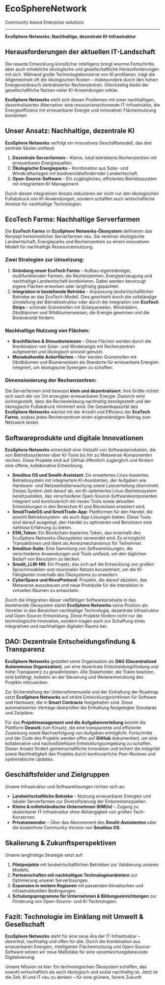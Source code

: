 # EcoSphereNetwork
_Community based Enterprise solutions_

___

**EcoSphere Networks: Nachhaltige, dezentrale KI-Infrastruktur**

## Herausforderungen der aktuellen IT-Landschaft
Die rasante Entwicklung künstlicher Intelligenz bringt enorme Fortschritte, aber auch erhebliche ökologische und gesellschaftliche Herausforderungen mit sich. Während große Technologiekonzerne von KI profitieren, trägt die Allgemeinheit oft die ökologischen Kosten – insbesondere durch den hohen Energieverbrauch zentralisierter Rechenzentren. Gleichzeitig bleibt der gesellschaftliche Nutzen vieler KI-Anwendungen unklar. 

**EcoSphere Networks** stellt sich diesen Problemen mit einer nachhaltigen, dezentralisierten Alternative: eine ressourcenschonende IT-Infrastruktur, die Energieeffizienz mit erneuerbarer Energie und innovativer Flächennutzung kombiniert.

## Unser Ansatz: Nachhaltige, dezentrale KI
**EcoSphere Networks** verfolgt ein innovatives Geschäftsmodell, das drei zentrale Säulen umfasst:
1. **Dezentrale Serverfarmen** – Kleine, lokal betriebene Rechenzentren mit erneuerbaren Energiequellen.
2. **Ökologische Energieparks** – Kombination aus Solar- und Windkraftanlagen mit biodiversitätsfördernder Landwirtschaft.
3. **Open-Source-Software** – Ein zugängliches, effizientes Betriebssystem mit integriertem KI-Management.

Durch diesen integrativen Ansatz reduzieren wir nicht nur den ökologischen Fußabdruck von KI-Anwendungen, sondern schaffen auch wirtschaftliche Anreize für nachhaltige Technologien.

## EcoTech Farms: Nachhaltige Serverfarmen
Die **EcoTech Farms** im **EcoSphere Networks-Ökosystem** definieren das Konzept herkömmlicher Serverfarmen neu. Sie vereinen ökologische Landwirtschaft, Energieparks und Rechenzentren zu einem innovativen Modell für nachhaltige Ressourcennutzung. 

### Zwei Strategien zur Umsetzung:
1. **Gründung neuer EcoTech Farms** – Aufbau eigenständiger, multifunktionaler Farmen, die Rechenzentren, Energieerzeugung und nachhaltige Landwirtschaft kombinieren. Dabei werden bevorzugt eigene Flächen erworben oder langfristig gepachtet.
2. **Integration in bestehende Betriebe** – Anpassung landwirtschaftlicher Betriebe an das EcoTech-Modell. Dies geschieht durch die vollständige Umstellung der Betriebsstruktur oder durch die Integration von **EcoTech Strips** – schmale Grünstreifen mit Solarpaneelen, Windrädern, Obstbäumen und Wildblumenwiesen, die Energie gewinnen und die Biodiversität fördern.

### Nachhaltige Nutzung von Flächen:
- **Brachflächen & Streuobstwiesen** – Diese Flächen werden durch die Kombination von Solar- und Windenergie mit Rechenzentren aufgewertet und ökologisch sinnvoll genutzt.
- **Monokulturelle Ackerflächen** – Hier werden Grünstreifen mit Obstbäumen und Blumenwiesen als Standorte für erneuerbare Energien integriert, um ökologische Synergien zu schaffen.

### Dimensionierung der Rechenzentren:
Die Serverfarmen sind bewusst **klein und dezentralisiert**. Ihre Größe richtet sich nach der vor Ort erzeugten erneuerbaren Energie. Dadurch wird sichergestellt, dass die Rechenleistung nachhaltig bereitgestellt und der ökologische Fußabdruck minimiert wird. Die Gesamtkapazität des **EcoSphere Networks** wächst mit der Anzahl und Effizienz der **EcoTech Farms**, sodass jedes Rechenzentrum einen eigenständigen Beitrag zum Netzwerk leistet.

## Softwareprodukte und digitale Innovationen
**EcoSphere Networks** entwickelt eine Vielzahl von Softwareprodukten, die von Betriebssystemen über KI-Tools bis hin zu Metaverse-Komponenten reichen. Diese Projekte sind auf GitHub öffentlich zugänglich und fördern eine offene, kollaborative Entwicklung.

- **Smolitux OS und Smolit-Assistant**: Ein erweitertes Linux-basiertes Betriebssystem mit integriertem KI-Assistenten, der Aufgaben wie Hardware- und Netzwerküberwachung sowie Lastverteilung übernimmt. Dieses System zielt darauf ab, ein KI-optimiertes Linux-Betriebssystem bereitzustellen, das verschiedene Open-Source-Softwarekomponenten integriert und kontinuierlich mit neuen Tools sowie aktuellen Entwicklungen in den Bereichen KI und Blockchain erweitert wird.
- **SmoliTradeOS und SmoliTrade-App**: Plattformen für den Handel, die sowohl Betriebssystem- als auch App-Lösungen bieten. Diese Tools sind darauf ausgelegt, den Handel zu optimieren und Benutzern eine nahtlose Erfahrung zu bieten.
- **ESN_Token**: Ein Blockchain-basiertes Token, das innerhalb des EcoSphere Networks-Ökosystems verwendet wird. Es ermöglicht Transaktionen und dient als Anreizmechanismus für Teilnehmer.
- **Smolitux-Suite**: Eine Sammlung von Softwarelösungen, die verschiedene Anwendungen und Tools umfasst, um den täglichen Bedarf von Benutzern zu decken.
- **Smolit_LLM-NN**: Ein Projekt, das sich auf die Entwicklung von großen Sprachmodellen und neuronalen Netzen konzentriert, um die KI-Fähigkeiten innerhalb des Ökosystems zu erweitern.
- **CyberSpace und NovaProtocol**: Projekte, die darauf abzielen, das Metaverse auszubauen und neue Protokolle für die Interaktion in virtuellen Räumen zu entwickeln.

Durch die Integration dieser vielfältigen Softwareprodukte in das bestehende Ökosystem stärkt **EcoSphere Networks** seine Position als Vorreiter in den Bereichen nachhaltige Technologie, dezentrale Infrastruktur und Open-Source-Entwicklung. Diese Projekte fördern nicht nur die technologische Innovation, sondern tragen auch zur Schaffung eines integrativen und nachhaltigen digitalen Raums bei.


## DAO: Dezentrale Entscheidungsfindung & Transparenz
**EcoSphere Networks** gestaltet seine Organisation als **DAO (Decentralized Autonomous Organization)**, um eine dezentrale Entscheidungsfindung und hohe Transparenz zu gewährleisten. Alle Stakeholder, die Token besitzen, sind befähigt, kollektiv an der Steuerung und Weiterentwicklung des Projekts mitzuwirken. 

Zur Sicherstellung der Unternehmensziele und der Einhaltung der Roadmap setzt **EcoSphere Networks** auf strikte Entwicklungsrichtlinien für Software und Hardware, die in **Smart Contracts** festgehalten sind. Diese automatisierten Verträge überprüfen die Einhaltung festgelegter Standards und Zeitpläne. 

Für das **Projektmanagement und die Aufgabenverteilung** kommt die Plattform **Dework** zum Einsatz, die eine transparente und effiziente Zuweisung sowie Nachverfolgung von Aufgaben ermöglicht. Fortschritte und der Code des Projekts werden offen auf **GitHub** dokumentiert, um eine kollaborative und nachvollziehbare Entwicklungsumgebung zu schaffen. Dieser Ansatz fördert gemeinschaftliche Innovation und sichert die Integrität sowie Nachhaltigkeit des Projekts durch kontinuierliche Peer-Reviews und systematische Updates. 

## Geschäftsfelder und Zielgruppen
Unsere Infrastruktur und Softwarelösungen richten sich an:
- **Landwirtschaftliche Betriebe** – Nutzung erneuerbarer Energien und lokaler Serverfarmen zur Diversifizierung der Einkommensquellen.
- **Kleine & mittelständische Unternehmen (KMUs)** – Zugang zu skalierbarer IT-Infrastruktur ohne Abhängigkeit von großen Tech-Konzernen.
- **Privatanwender** – Über das Abonnement des **Smolit-Assistenten** oder die kostenfreie Community-Version von **Smolitux OS**.

## Skalierung & Zukunftsperspektiven
Unsere langfristige Strategie setzt auf:
1. **Pilotprojekte** mit landwirtschaftlichen Betrieben zur Validierung unseres Modells.
2. **Partnerschaften mit nachhaltigen Technologieanbietern** zur Optimierung unserer Serverlösungen.
3. **Expansion in weitere Regionen** mit passenden klimatischen und infrastrukturellen Bedingungen.
4. **Schulungsprogramme für Unternehmen & Bildungseinrichtungen** zur Förderung von Open-Source- und KI-Technologien.

## Fazit: Technologie im Einklang mit Umwelt & Gesellschaft
**EcoSphere Networks** steht für eine neue Ära der IT-Infrastruktur – dezentral, nachhaltig und offen für alle. Durch die Kombination aus erneuerbaren Energien, intelligenter Flächennutzung und Open-Source-Software setzen wir neue Maßstäbe für eine verantwortungsbewusste Digitalisierung. 

Unsere Mission ist klar: Ein technologisches Ökosystem schaffen, das sowohl wirtschaftlich als auch ökologisch und sozial nachhaltig ist. Jetzt ist die Zeit, KI und IT neu zu denken – für eine grünere, fairere Zukunft.

